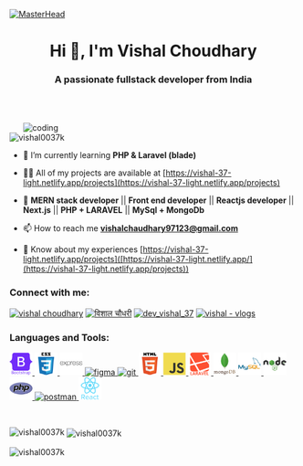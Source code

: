 [![MasterHead](https://www.synergisticit.com/wp-content/uploads/2021/08/Phoenix-Banner-Image.jpg)](https://vishal-37-light.netlify.app/)

<h1 align="center">Hi 👋, I'm Vishal Choudhary</h1>
<h3 align="center">A passionate fullstack developer from India</h3>

<img style="margin: 50px 80px 0px 0px;" align="right" width="400" alt="coding" src="https://webixnet.com/wp-content/uploads/2022/09/97639-coding.gif">

<p align="left"> <img src="https://komarev.com/ghpvc/?username=vishal0037k&label=Profile%20views&color=0e75b6&style=flat" alt="vishal0037k" /> </p>

- 🌱 I’m currently learning **PHP & Laravel (blade)**

- 👨‍💻 All of my projects are available at [https://vishal-37-light.netlify.app/projects](https://vishal-37-light.netlify.app/projects)

- 💬 **MERN stack developer** ||  **Front end developer** ||  **Reactjs developer** ||  **Next.js** ||  **PHP + LARAVEL** ||  **MySql + MongoDb**

- 📫 How to reach me **vishalchaudhary97123@gmail.com**

- 📄 Know about my experiences [https://vishal-37-light.netlify.app/projects]([https://vishal-37-light.netlify.app/](https://vishal-37-light.netlify.app/projects))

<h3 align="left">Connect with me:</h3>
<p align="left">
<a href="https://linkedin.com/in/vishal choudhary" target="blank"><img align="center" src="https://raw.githubusercontent.com/rahuldkjain/github-profile-readme-generator/master/src/images/icons/Social/linked-in-alt.svg" alt="vishal choudhary" height="30" width="40" /></a>
<a href="https://fb.com/विशाल चौधरी" target="blank"><img align="center" src="https://raw.githubusercontent.com/rahuldkjain/github-profile-readme-generator/master/src/images/icons/Social/facebook.svg" alt="विशाल चौधरी" height="30" width="40" /></a>
<a href="https://instagram.com/dev_vishal_37" target="blank"><img align="center" src="https://raw.githubusercontent.com/rahuldkjain/github-profile-readme-generator/master/src/images/icons/Social/instagram.svg" alt="dev_vishal_37" height="30" width="40" /></a>
<a href="https://www.youtube.com/c/vishal - vlogs" target="blank"><img align="center" src="https://raw.githubusercontent.com/rahuldkjain/github-profile-readme-generator/master/src/images/icons/Social/youtube.svg" alt="vishal - vlogs" height="30" width="40" /></a>
</p>

<h3 align="left">Languages and Tools:</h3>
<p align="left"> <a href="https://getbootstrap.com" target="_blank" rel="noreferrer"> <img src="https://raw.githubusercontent.com/devicons/devicon/master/icons/bootstrap/bootstrap-plain-wordmark.svg" alt="bootstrap" width="40" height="40"/> </a> <a href="https://www.w3schools.com/css/" target="_blank" rel="noreferrer"> <img src="https://raw.githubusercontent.com/devicons/devicon/master/icons/css3/css3-original-wordmark.svg" alt="css3" width="40" height="40"/> </a> <a href="https://expressjs.com" target="_blank" rel="noreferrer"> <img src="https://raw.githubusercontent.com/devicons/devicon/master/icons/express/express-original-wordmark.svg" alt="express" width="40" height="40"/> </a> <a href="https://www.figma.com/" target="_blank" rel="noreferrer"> <img src="https://www.vectorlogo.zone/logos/figma/figma-icon.svg" alt="figma" width="40" height="40"/> </a> <a href="https://git-scm.com/" target="_blank" rel="noreferrer"> <img src="https://www.vectorlogo.zone/logos/git-scm/git-scm-icon.svg" alt="git" width="40" height="40"/> </a> <a href="https://www.w3.org/html/" target="_blank" rel="noreferrer"> <img src="https://raw.githubusercontent.com/devicons/devicon/master/icons/html5/html5-original-wordmark.svg" alt="html5" width="40" height="40"/> </a> <a href="https://developer.mozilla.org/en-US/docs/Web/JavaScript" target="_blank" rel="noreferrer"> <img src="https://raw.githubusercontent.com/devicons/devicon/master/icons/javascript/javascript-original.svg" alt="javascript" width="40" height="40"/> </a> <a href="https://laravel.com/" target="_blank" rel="noreferrer"> <img src="https://raw.githubusercontent.com/devicons/devicon/master/icons/laravel/laravel-plain-wordmark.svg" alt="laravel" width="40" height="40"/> </a> <a href="https://www.mongodb.com/" target="_blank" rel="noreferrer"> <img src="https://raw.githubusercontent.com/devicons/devicon/master/icons/mongodb/mongodb-original-wordmark.svg" alt="mongodb" width="40" height="40"/> </a> <a href="https://www.mysql.com/" target="_blank" rel="noreferrer"> <img src="https://raw.githubusercontent.com/devicons/devicon/master/icons/mysql/mysql-original-wordmark.svg" alt="mysql" width="40" height="40"/> </a> <a href="https://nodejs.org" target="_blank" rel="noreferrer"> <img src="https://raw.githubusercontent.com/devicons/devicon/master/icons/nodejs/nodejs-original-wordmark.svg" alt="nodejs" width="40" height="40"/> </a> <a href="https://www.php.net" target="_blank" rel="noreferrer"> <img src="https://raw.githubusercontent.com/devicons/devicon/master/icons/php/php-original.svg" alt="php" width="40" height="40"/> </a> <a href="https://postman.com" target="_blank" rel="noreferrer"> <img src="https://www.vectorlogo.zone/logos/getpostman/getpostman-icon.svg" alt="postman" width="40" height="40"/> </a> <a href="https://reactjs.org/" target="_blank" rel="noreferrer"> <img src="https://raw.githubusercontent.com/devicons/devicon/master/icons/react/react-original-wordmark.svg" alt="react" width="40" height="40"/> </a> </p>
<br>
<p><img align="left" src="https://github-readme-stats.vercel.app/api/top-langs?username=vishal0037k&show_icons=true&locale=en&layout=compact" alt="vishal0037k" /></p>

<p>&nbsp;<img align="center" src="https://github-readme-stats.vercel.app/api?username=vishal0037k&show_icons=true&locale=en" alt="vishal0037k" /></p>

<p><img align="center" src="https://github-readme-streak-stats.herokuapp.com/?user=vishal0037k&" alt="vishal0037k" /></p>
